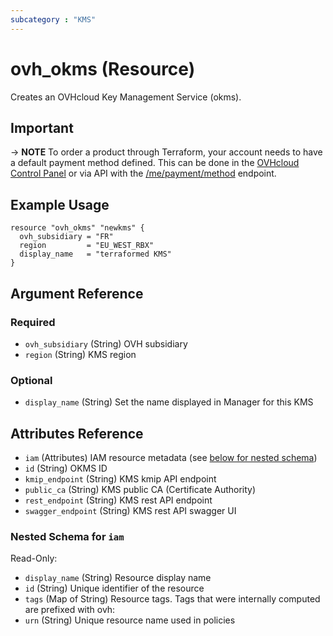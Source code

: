 ```yaml
---
subcategory : "KMS"
---
```


# ovh_okms (Resource)

Creates an OVHcloud Key Management Service (okms).

## Important

-> __NOTE__ To order a product through Terraform, your account needs to have a default payment method defined. This can be done in the [OVHcloud Control Panel](https://www.ovh.com/manager/#/dedicated/billing/payment/method) or via API with the [/me/payment/method](https://api.ovh.com/console/#/me/payment/method~GET) endpoint.


## Example Usage

```hcl
resource "ovh_okms" "newkms" {
  ovh_subsidiary = "FR"
  region         = "EU_WEST_RBX"
  display_name   = "terraformed KMS"
}
```

## Argument Reference

### Required

- `ovh_subsidiary` (String) OVH subsidiary
- `region` (String) KMS region

### Optional

- `display_name` (String) Set the name displayed in Manager for this KMS

## Attributes Reference

- `iam` (Attributes) IAM resource metadata (see [below for nested schema](#nestedatt--iam))
- `id` (String) OKMS ID
- `kmip_endpoint` (String) KMS kmip API endpoint
- `public_ca` (String) KMS public CA (Certificate Authority)
- `rest_endpoint` (String) KMS rest API endpoint
- `swagger_endpoint` (String) KMS rest API swagger UI

<a id="nestedatt--iam"></a>
### Nested Schema for `iam`

Read-Only:

- `display_name` (String) Resource display name
- `id` (String) Unique identifier of the resource
- `tags` (Map of String) Resource tags. Tags that were internally computed are prefixed with ovh:
- `urn` (String) Unique resource name used in policies
